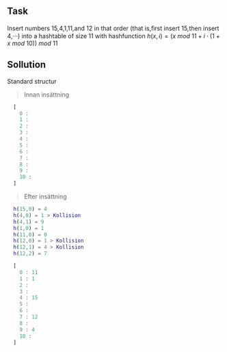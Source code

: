 ## Task
Insert numbers 15,4,1,11,and 12 in that order (that is,ﬁrst insert 15,then insert 4,···) into a hashtable of size 11 with hashfunction $h(x, i)=(x~mod~11 + i\cdot(1 + x~mod~10))~mod~11$
## Sollution
Standard structur
> Innan insättning
```M
  [
    0 :
    1 : 
    2 : 
    3 : 
    4 : 
    5 : 
    6 : 
    7 : 
    8 : 
    9 : 
    10 : 
  ]
```
> Efter insättning
```M
  h(15,0) = 4
  h(4,0) = 1 > Kollision
  h(4,1) = 9
  h(1,0) = 1
  h(11,0) = 0
  h(12,0) = 1 > Kollision
  h(12,1) = 4 > Kollision
  h(12,2) = 7

  [
    0 : 11
    1 : 1
    2 : 
    3 : 
    4 : 15
    5 : 
    6 : 
    7 : 12
    8 : 
    9 : 4
    10 : 
  ]

```

